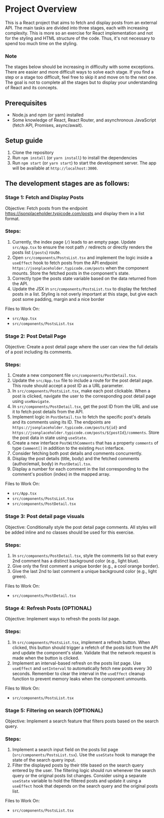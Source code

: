 # Project Overview

This is a React project that aims to fetch and display posts from an external API.
The main tasks are divided into three stages, each with increasing complexity.
This is more so an exercise for React implementation and not for the styling and
HTML structure of the code. Thus, it's not necessary to spend too much time on the styling.

### Note

The stages below should be increasing in difficulty with some exceptions. There are
easier and more difficult ways to solve each stage. If you find a step or a stage too difficult,
feel free to skip it and move on to the next one. The goal is not to complete all the stages but to
display your understanding of React and its concepts.

## Prerequisites

- Node.js and npm (or yarn) installed
- Some knowledge of React, React Router, and asynchronous JavaScript (fetch API, Promises, async/await).

## Setup guide

1. Clone the repository
2. Run `npm install` (or `yarn install`) to install the dependencies
3. Run `npm start` (or `yarn start`) to start the development server. The app will be available at `http://localhost:3000`.

## The development stages are as follows:

### Stage 1: Fetch and Display Posts

Objective: Fetch posts from the endpoint https://jsonplaceholder.typicode.com/posts and display them in a list format.

### Steps:

1. Currently, the index page (`/`) leads to an empty page. Update `src/App.tsx` to ensure the root path `/` redirects or directly renders the posts list (`/posts`) route.
2. Open `src/components/PostsList.tsx` and implement the logic inside a `useEffect` hook to fetch posts from the API endpoint `https://jsonplaceholder.typicode.com/posts` when the component mounts. Store the fetched posts in the component's state.
3. Correctly type the posts state variable based on the data returned from the API.
4. Update the JSX in `src/components/PostsList.tsx` to display the fetched posts in a list. Styling is not overly important at this stage, but give each post some padding, margin and a nice border

Files to Work On:

- `src/App.tsx`
- `src/components/PostsList.tsx`

### Stage 2: Post Detail Page

Objective: Create a post detail page where the user can view the full details of a post including its comments.

### Steps:

1. Create a new component file `src/components/PostDetail.tsx`.
2. Update the `src/App.tsx` file to include a route for the post detail page. This route should accept a post ID as a URL parameter.
3. In `src/components/PostsList.tsx`, make each post clickable. When a post is clicked, navigate the user to the corresponding post detail page using `useNavigate`.
4. In `src/components/PostDetail.tsx`, get the post ID from the URL and use it to fetch post details from the API.
5. Implement logic in `PostDetail.tsx` to fetch the specific post's details and its comments using its ID. The endpoints are `https://jsonplaceholder.typicode.com/posts/${id}` and `https://jsonplaceholder.typicode.com/posts/${postId}/comments`. Store the post data in state using `useState`.
6. Create a new interface `PostWithComments` that has a property `comments` of type `Comment[]` in addition to the existing `Post` interface.
7. Consider fetching both post details and comments concurrently.
8. Display the post details (title, body) and the fetched comments (author/email, body) in `PostDetail.tsx`.
9. Display a number for each comment in the list corresponding to the comment's position (index) in the mapped array.

Files to Work On:

- `src/App.tsx`
- `src/components/PostsList.tsx`
- `src/components/PostDetail.tsx`

### Stage 3: Post detail page visuals

Objective: Conditionally style the post detail page comments. All styles will be added inline and no classes should be used for this exercise.

### Steps:

1. In `src/components/PostDetail.tsx`, style the comments list so that every 2nd comment has a distinct background color (e.g., light blue).
2. Give only the first comment a unique border (e.g., a cool orange border).
3. Give the last 2nd to last comment a unique background color (e.g., light green).

Files to Work On:

- `src/components/PostDetail.tsx`

### Stage 4: Refresh Posts (OPTIONAL)

Objective: Implement ways to refresh the posts list page.

### Steps:

1. In `src/components/PostsList.tsx`, implement a refresh button. When clicked, this button should trigger a refetch of the posts list from the API and update the component's state. Validate that the network request is made when the button is clicked.
2. Implement an interval-based refresh on the posts list page. Use `useEffect` and `setInterval` to automatically fetch new posts every 30 seconds. Remember to clear the interval in the `useEffect` cleanup function to prevent memory leaks when the component unmounts.

Files to Work On:

- `src/components/PostsList.tsx`

### Stage 5: Filtering on search (OPTIONAL)

Objective: Implement a search feature that filters posts based on the search query.

### Steps:

1. Implement a search input field on the posts list page (`src/components/PostsList.tsx`). Use the `useState` hook to manage the state of the search query input.
2. Filter the displayed posts by their title based on the search query entered by the user. The filtering logic should run whenever the search query or the original posts list changes. Consider using a separate `useState` variable to hold the filtered posts and update it using a `useEffect` hook that depends on the search query and the original posts list.

Files to Work On:

- `src/components/PostsList.tsx`
